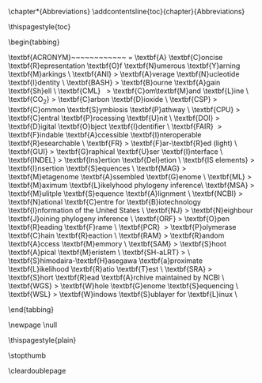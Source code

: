 \chapter*{Abbreviations}
\addcontentsline{toc}{chapter}{Abbreviations}

<!-- Force page nr on first page of this chapter -->
\thispagestyle{toc}

<!--
Might also be done with:
\usepackage{glossaries}
\makeglossaries -->

\begin{tabbing}

\textbf{ACRONYM}~~~~~~~~~~~~ \= \textbf{A} \textbf{C}oncise \textbf{R}epresentation \textbf{O}f \textbf{N}umerous \textbf{Y}arning \textbf{M}arkings \\
\textbf{ANI}  \>  \textbf{A}verage \textbf{N}ucleotide \textbf{I}dentity \\
\textbf{BASH} \>  \textbf{B}ourne \textbf{A}gain \textbf{Sh}ell \\
\textbf{CML}   \>  \textbf{C}om\textbf{M}and \textbf{L}ine \\
\textbf{CO$_2$} \> \textbf{C}arbon \textbf{D}ioxide \\ 
\textbf{CSP}  \>  \textbf{C}ommon \textbf{S}ymbiosis \textbf{P}athway \\
\textbf{CPU}  \>  \textbf{C}entral \textbf{P}rocessing \textbf{U}nit \\
\textbf{DOI}  \>  \textbf{D}igital \textbf{O}bject \textbf{I}dentifier \\
\textbf{FAIR}  \>  \textbf{F}indable \textbf{A}ccessible \textbf{I}nteroperable \textbf{R}esearchable \\
\textbf{FR}   \>  \textbf{F}ar-\textbf{R}ed (light) \\
\textbf{GUI}  \>  \textbf{G}raphical \textbf{U}ser \textbf{I}nterface \\
\textbf{INDEL} \>  \textbf{Ins}ertion \textbf{Del}etion \\
\textbf{IS elements} \> \textbf{I}nsertion \textbf{S}equences \\
\textbf{MAG}  \>  \textbf{M}etagenome \textbf{A}ssembled \textbf{G}enome \\
\textbf{ML}   \>  \textbf{M}aximum \textbf{L}ikelyhood phylogeny inference\\
\textbf{MSA}  \>  \textbf{M}ulitple \textbf{S}equence \textbf{A}lignment \\
\textbf{NCBI} \>  \textbf{N}ational \textbf{C}entre for \textbf{B}iotechnology \textbf{I}nformation of the United States \\
\textbf{NJ}   \>  \textbf{N}eighbour \textbf{J}oining phylogeny inference \\
\textbf{ORF}  \>  \textbf{O}pen \textbf{R}eading \textbf{F}rame \\
\textbf{PCR}  \> \textbf{P}olymerase \textbf{C}hain \textbf{R}eaction \\
\textbf{RAM}  \>  \textbf{R}andom \textbf{A}ccess \textbf{M}emmory \\
\textbf{SAM}  \>  \textbf{S}hoot \textbf{A}pical \textbf{M}eristem \\
\textbf{SH-aLRT} \> \ \textbf{S}himodaira-\textbf{H}asegawa \textbf{a}proximate \textbf{L}ikelihood \textbf{R}atio \textbf{T}est \\
\textbf{SRA}  \>  \textbf{S}hort \textbf{R}ead \textbf{A}rchive maintained by NCBI \\
\textbf{WGS}  \>  \textbf{W}hole \textbf{G}enome \textbf{S}equencing \\
\textbf{WSL}  \>  \textbf{W}indows \textbf{S}ublayer for \textbf{L}inux \\

\end{tabbing}



<!-- close the last page of this section as required for removing the thumb index on next "part page" -->
\newpage
\null
<!-- don't show page nrs on cleardouble page -->
\thispagestyle{plain}
<!-- stop the thumbmarking scheme (partwise) and start it (chapterwise) in the next chapter -->
\stopthumb
<!-- clear double page so that the chapters start nicely on a new right page -->
\cleardoublepage
